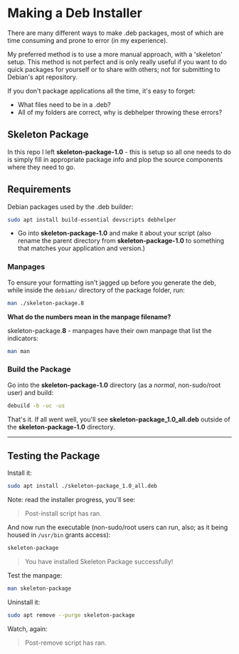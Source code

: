 # Making a Deb Installer
There are many different ways to make .deb packages, most of which are time consuming and prone to error (in my experience).

My preferred method is to use a more manual approach, with a 'skeleton' setup.  This method is not perfect and is only really useful if you want to do quick packages for yourself or to share with others; not for submitting to Debian's apt repository.

If you don't package applications all the time, it's easy to forget:
- What files need to be in a .deb?
- All of my folders are correct, why is debhelper throwing these errors?

## Skeleton Package
In this repo I left **skeleton-package-1.0** - this is setup so all one needs to do is simply fill in appropriate package info and plop the source components where they need to go.


## Requirements
Debian packages used by the .deb builder:
```bash
sudo apt install build-essential devscripts debhelper
```

- Go into **skeleton-package-1.0** and make it about your script (also rename the parent directory from **skeleton-package-1.0** to something that matches your application and version.)

### Manpages
To ensure your formatting isn't jagged up before you generate the deb, while inside the `debian/` directory of the package folder, run:
```bash
man ./skeleton-package.8
```

**What do the numbers mean in the manpage filename?**

skeleton-package.**8** - manpages have their own manpage that list the indicators:
```bash
man man
```

### Build the Package

Go into the **skeleton-package-1.0** directory (as a *normal*, non-sudo/root user) and build:
```bash
debuild -b -uc -us
```

That's it.  If all went well, you'll see **skeleton-package_1.0_all.deb** outside of the **skeleton-package-1.0** directory.

***

## Testing the Package
Install it:
```bash
sudo apt install ./skeleton-package_1.0_all.deb
```
Note: read the installer progress, you'll see:
> Post-install script has ran.

And now run the executable (non-sudo/root users can run, also; as it being housed in `/usr/bin` grants access):
```bash
skeleton-package
```

> You have installed Skeleton Package successfully!

Test the manpage:
```bash
man skeleton-package
```

Uninstall it:
```bash
sudo apt remove --purge skeleton-package
```

Watch, again:
> Post-remove script has ran.
